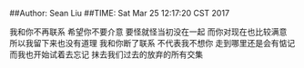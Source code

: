 ##Author: Sean Liu
##TIME: Sat Mar 25 12:17:20 CST 2017

我和你不再联系
希望你不要介意
要怪就怪当初没在一起
而你对现在也比较满意
所以我留下来也没有道理
我和你断了联系
不代表我不想你
走到哪里还是会有惦记
而我也开始试着去忘记
抹去我们过去的放弃的所有交集

